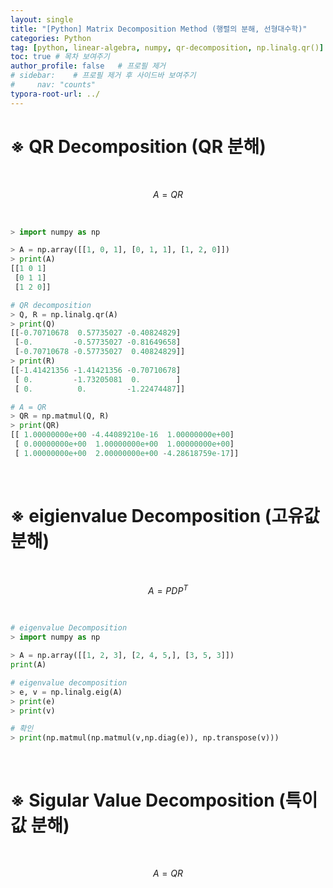 ```yaml
---
layout: single
title: "[Python] Matrix Decomposition Method (행렬의 분해, 선형대수학)"
categories: Python
tag: [python, linear-algebra, numpy, qr-decomposition, np.linalg.qr()]
toc: true # 목차 보여주기
author_profile: false   # 프로필 제거
# sidebar:    # 프로필 제거 후 사이드바 보여주기
#     nav: "counts"
typora-root-url: ../
---
```


# ※ QR Decomposition (QR 분해)

<br>

$$
A = QR
$$

<br>

```py
> import numpy as np

> A = np.array([[1, 0, 1], [0, 1, 1], [1, 2, 0]])
> print(A)
[[1 0 1]
 [0 1 1]
 [1 2 0]]

# QR decomposition
> Q, R = np.linalg.qr(A)
> print(Q)
[[-0.70710678  0.57735027 -0.40824829]
 [-0.         -0.57735027 -0.81649658]
 [-0.70710678 -0.57735027  0.40824829]]
> print(R)
[[-1.41421356 -1.41421356 -0.70710678]
 [ 0.         -1.73205081  0.        ]
 [ 0.          0.         -1.22474487]]

# A = QR
> QR = np.matmul(Q, R)
> print(QR)
[[ 1.00000000e+00 -4.44089210e-16  1.00000000e+00]
 [ 0.00000000e+00  1.00000000e+00  1.00000000e+00]
 [ 1.00000000e+00  2.00000000e+00 -4.28618759e-17]]
```

<br>

# ※ eigienvalue Decomposition (고유값 분해)

<br>

$$
A = PDP^{T}
$$

<br>

```py
# eigenvalue Decomposition
> import numpy as np

> A = np.array([[1, 2, 3], [2, 4, 5,], [3, 5, 3]])
print(A)

# eigenvalue decomposition
> e, v = np.linalg.eig(A)
> print(e)
> print(v)

# 확인
> print(np.matmul(np.matmul(v,np.diag(e)), np.transpose(v)))

```

<br>

# ※ Sigular Value Decomposition (특이값 분해)

<br>

$$
A = QR
$$
